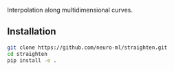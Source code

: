 Interpolation along multidimensional curves.

## Installation
```bash
git clone https://github.com/neuro-ml/straighten.git
cd straighten
pip install -e .
```

